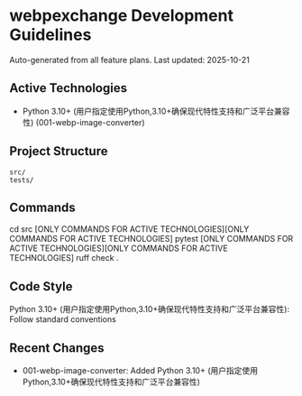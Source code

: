 # webpexchange Development Guidelines

Auto-generated from all feature plans. Last updated: 2025-10-21

## Active Technologies
- Python 3.10+ (用户指定使用Python,3.10+确保现代特性支持和广泛平台兼容性) (001-webp-image-converter)

## Project Structure
```
src/
tests/
```

## Commands
cd src [ONLY COMMANDS FOR ACTIVE TECHNOLOGIES][ONLY COMMANDS FOR ACTIVE TECHNOLOGIES] pytest [ONLY COMMANDS FOR ACTIVE TECHNOLOGIES][ONLY COMMANDS FOR ACTIVE TECHNOLOGIES] ruff check .

## Code Style
Python 3.10+ (用户指定使用Python,3.10+确保现代特性支持和广泛平台兼容性): Follow standard conventions

## Recent Changes
- 001-webp-image-converter: Added Python 3.10+ (用户指定使用Python,3.10+确保现代特性支持和广泛平台兼容性)

<!-- MANUAL ADDITIONS START -->
<!-- MANUAL ADDITIONS END -->

